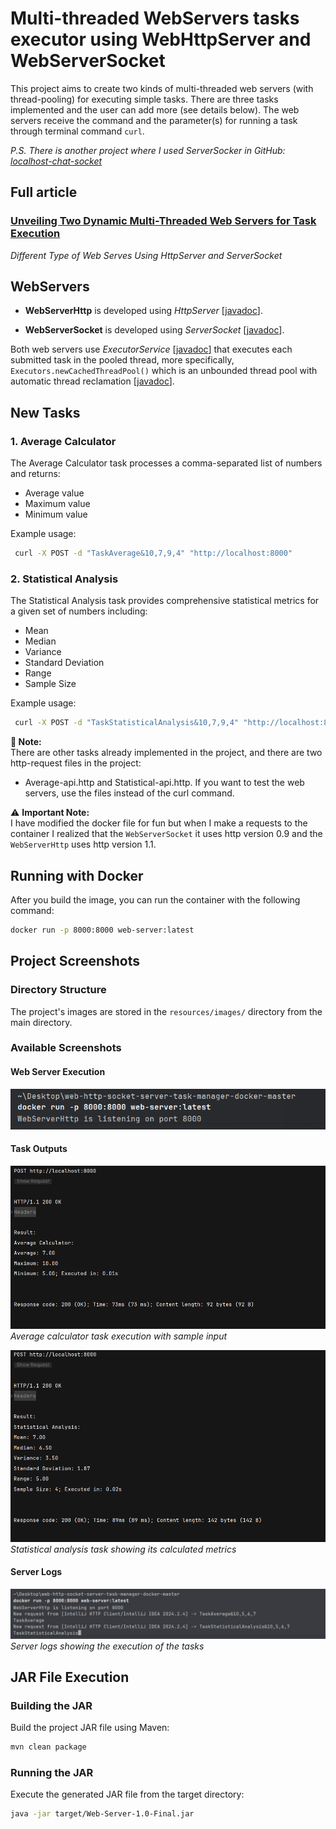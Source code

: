 # Multi-threaded WebServers tasks executor using WebHttpServer and WebServerSocket

This project aims to create two kinds of multi-threaded web servers (with thread-pooling) for executing simple tasks.
There are three tasks implemented and the user can add more (see details below).
The web servers receive the command and the parameter(s) for running a task through terminal command `curl`.

_P.S. There is another project where I used *ServerSocker* in GitHub: [localhost-chat-socket](https://github.com/wagnerjfr/localhost-chat-socket)_

## Full article
### [Unveiling Two Dynamic Multi-Threaded Web Servers for Task Execution](https://levelup.gitconnected.com/unveiling-two-dynamic-multi-threaded-web-servers-for-task-execution-62644e78a04a)
_Different Type of Web Serves Using HttpServer and ServerSocket_

## WebServers
* **WebServerHttp** is developed using *HttpServer* [[javadoc](https://docs.oracle.com/javase/8/docs/jre/api/net/httpserver/spec/com/sun/net/httpserver/HttpServer.html)].

* **WebServerSocket** is developed using *ServerSocket* [[javadoc](https://docs.oracle.com/javase/8/docs/api/java/net/ServerSocket.html)].

Both web servers use *ExecutorService* [[javadoc](https://docs.oracle.com/javase/8/docs/api/java/util/concurrent/ExecutorService.html)] that executes each submitted task in the pooled thread, more specifically, `Executors.newCachedThreadPool()` which is an unbounded thread pool with automatic thread reclamation [[javadoc](https://docs.oracle.com/javase/8/docs/api/java/util/concurrent/Executors.html#newCachedThreadPool--)].

## New Tasks

### 1. Average Calculator
The Average Calculator task processes a comma-separated list of numbers and returns:
- Average value
- Maximum value
- Minimum value

Example usage:
```bash
 curl -X POST -d "TaskAverage&10,7,9,4" "http://localhost:8000"
```
### 2. Statistical Analysis
The Statistical Analysis task provides comprehensive statistical metrics for a given set of numbers including:
- Mean
- Median
- Variance
- Standard Deviation
- Range
- Sample Size

Example usage:
```bash
 curl -X POST -d "TaskStatisticalAnalysis&10,7,9,4" "http://localhost:8000"
```
**📝 Note:**  
There are other tasks already implemented in the project, and
there are two http-request files in the project:
- Average-api.http and Statistical-api.http.
If you want to test the web servers, use the files instead of the curl command.


⚠️ **Important Note:**  
I have modified the docker file for fun but when I make a requests to the container I realized that the `WebServerSocket`
it uses http version 0.9 and the `WebServerHttp` uses http version 1.1.

## Running with Docker
After you build the image, you can run the container with the following command:
```bash
docker run -p 8000:8000 web-server:latest
```

## Project Screenshots

### Directory Structure
The project's images are stored in the `resources/images/` directory from the main directory.

### Available Screenshots

#### Web Server Execution
![Server Startup](./src/main/resources/images/server-startup.png)

#### Task Outputs
![Average Task](./src/main/resources/images/average-task.png)
*Average calculator task execution with sample input*

![Statistical Analysis](./src/main/resources/images/stats-task.png)
*Statistical analysis task showing its calculated metrics*

#### Server Logs
![Server Logs](./src/main/resources/images/server-output.png)
*Server logs showing the execution of the tasks*

## JAR File Execution

### Building the JAR
Build the project JAR file using Maven:
```bash
mvn clean package
```
### Running the JAR
Execute the generated JAR file from the target directory:
```bash
java -jar target/Web-Server-1.0-Final.jar
```


